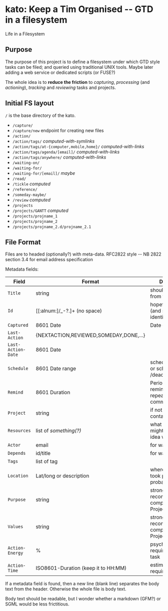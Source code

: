 # kato: Keep a Tim Organised -- GTD in a filesystem

Life in a Filesystem

## Purpose

The purpose of this project is to define a filesystem under which GTD style tasks can be filed; and queried using traditional UNIX tools. Maybe later adding a web service or dedicated scripts (or FUSE?)

The whole idea is to __reduce the friction__ to _capturing_, _processing_ (and _actioning_), _tracking_ and _reviewing_ tasks and projects.

## Initial FS layout

`/` is the base directory of the kato.

* `/capture/`
 * `/capture/new` endpoint for creating new files
* `/action/`
 * `/action/tags/` *computed-with-symlinks*
 * `/action/tags/at-{computer,mobile,home}/` *computed-with-links*
 * `/action/tags/agenda/[email]/` *computed-with-links*
 * `/action/tags/anywhere/` *computed-with-links*
* `/waiting-on/`
* `/waiting-for/`
 * `/waiting-for/[email]/` *maybe*
* `/read/`
* `/tickle` *computed*
* `/reference/`
* `/someday-maybe/`
* `/review` *computed* 
* `/projects`
 * `/projects/GANTT` *computed*
 * `/projects/projname_1`
 * `/projects/projname_2`
 * `/projects/projname_2.d/projname_2.1`
 
## File Format

Files are to headed (optionally?) with meta-data. RFC2822 style -- NB 2822 section 3.4 for email address specification

Metadata fields:

| Field              | Format                                 | Description   |
|--------------------|----------------------------------------|---------------|
| `Title`            | string                                 | should be derived from filename |
| `Id`               | [[:alnum:]/\_-?.]+ (no space)          | hopefully unique (and short) identifier | 
| `Captured`         | 8601 Date                              | Date captured |
| `Last-Action`      | {NEXTACTION,REVIEWED,SOMEDAY,DONE,...} |               |
| `Last-Action-Date` | 8601 Date                              |               |
| `Schedule`         | 8601 Date range                        | scheduled/deadline or scheduled/ or /deadline |
| `Remind`           | 8601 Duration                          | Period between reminders on repeating commitments |
| `Project`          | string                                 | if not derived from containing folder |
| `Resources`        | list of _something(?)_                 | what a project might want -- no idea what format |
| `Actor`            | email                                  | for waiting-on |
| `Depends`          | id/title                               | for waiting-for |
| `Tags`             | list of tag                            | |
| `Location`         | Lat/long or description                | where the capture took place, probably |
| `Purpose`          | string                                 | strongly recommended or compulsory for Project files |
| `Values`           | string                                 | strongly recommended or compulsory for Project files |
| `Action-Energy`    | %                                      | psychic energy required for the task |
| `Action-Time`      | ISO8601-Duration (keep it to HH:MM)    | estimated time required for task |

If a metadata field is found, then a new line (blank line) separates the body text from the header. Otherwise the whole file is body text.

Body text should be readable, but I wonder whether a markdown (GFM?) or SGML would be less frictitious.
